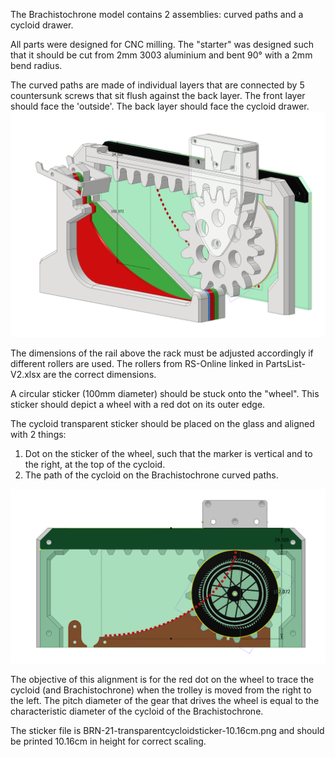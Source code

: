 The Brachistochrone model contains 2 assemblies: curved paths and a cycloid drawer.

All parts were designed for CNC milling. The "starter" was designed such that it should be cut from 2mm 3003 aluminium and bent 90° with a 2mm bend radius.

The curved paths are made of individual layers that are connected by 5 countersunk screws that sit flush against the back layer. 
The front layer should face the 'outside'. The back layer should face the cycloid drawer.
<img src="Brachistochrone-v2.png">

The dimensions of the rail above the rack must be adjusted accordingly if different rollers are used. The rollers from RS-Online linked in PartsList-V2.xlsx are the correct dimensions.

A circular sticker (100mm diameter) should be stuck onto the "wheel". This sticker should depict a wheel with a red dot on its outer edge.

The cycloid transparent sticker should be placed on the glass and aligned with 2 things:
1. Dot on the sticker of the wheel, such that the marker is vertical and to the right, at the top of the cycloid.
2. The path of the cycloid on the Brachistochrone curved paths.

<img src="cycloid_alignment.png">

The objective of this alignment is for the red dot on the wheel to trace the cycloid (and Brachistochrone) when the trolley is moved from the right to the left. The pitch diameter of the gear that drives the wheel is equal to the characteristic diameter of the cycloid of the Brachistochrone.

The sticker file is BRN-21-transparentcycloidsticker-10.16cm.png and should be printed 10.16cm in height for correct scaling.

